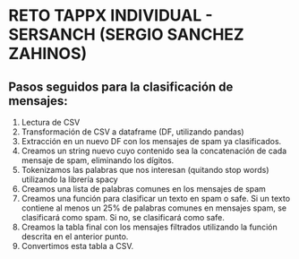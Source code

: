 # RETO TAPPX INDIVIDUAL - SERSANCH (SERGIO SANCHEZ ZAHINOS)
## Pasos seguidos para la clasificación de mensajes:
1. Lectura de CSV
2. Transformación de CSV a dataframe (DF, utilizando pandas)
3. Extracción en un nuevo DF con los mensajes de spam ya clasificados.
4. Creamos un string nuevo cuyo contenido sea la concatenación de cada mensaje
de spam, eliminando los dígitos.
5. Tokenizamos las palabras que nos interesan (quitando stop words) utilizando
la librería spacy
6. Creamos una lista de palabras comunes en los mensajes de spam
7. Creamos una función para clasificar un texto en spam o safe. Si un texto
contiene al menos un 25% de palabras comunes en mensajes spam, se clasificará como
spam. Si no, se clasificará como safe.
8. Creamos la tabla final con los mensajes filtrados utilizando la función descrita
en el anterior punto.
9. Convertimos esta tabla a CSV.
